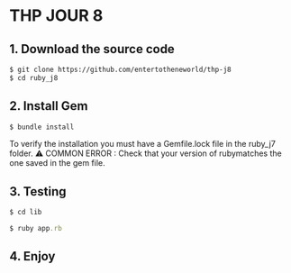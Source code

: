 # THP JOUR 8

## 1. Download the source code

```bash
$ git clone https://github.com/entertotheneworld/thp-j8
$ cd ruby_j8
```

## 2. Install Gem

```ruby
$ bundle install
```
To verify the installation you must have a Gemfile.lock file in the ruby_j7 folder.
⚠️ COMMON ERROR : Check that your version of ruby ​​matches the one saved in the gem file.

## 3. Testing
```ruby
$ cd lib

$ ruby app.rb
```

## 4. Enjoy